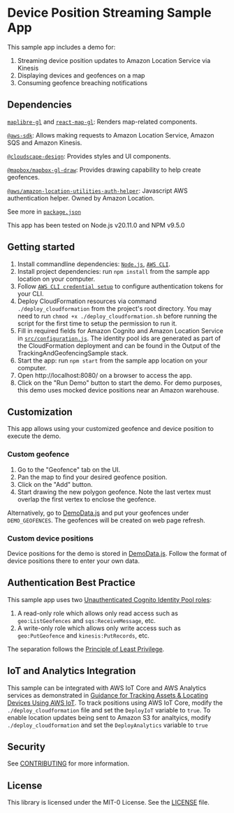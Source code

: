 # Device Position Streaming Sample App

This sample app includes a demo for:
1. Streaming device position updates to Amazon Location Service via Kinesis
2. Displaying devices and geofences on a map
3. Consuming geofence breaching notifications

## Dependencies

[`maplibre-gl`](https://maplibre.org/maplibre-gl-js/docs/) and [`react-map-gl`](https://visgl.github.io/react-map-gl/): Renders map-related components.

[`@aws-sdk`](https://github.com/aws/aws-sdk-js-v3): Allows making requests to Amazon Location Service, Amazon SQS and Amazon Kinesis.

[`@cloudscape-design`](https://cloudscape.design/):  Provides styles and UI components.

[`@mapbox/mapbox-gl-draw`](https://github.com/mapbox/mapbox-gl-draw): Provides drawing capability to help create geofences.

[`@aws/amazon-location-utilities-auth-helper`](https://github.com/aws-geospatial/amazon-location-utilities-auth-helper-js): 
Javascript AWS authentication helper. Owned by Amazon Location.

See more in [`package.json`](package.json)

This app has been tested on Node.js v20.11.0 and NPM v9.5.0

## Getting started

1. Install commandline dependencies:
   [`Node.js`](https://nodejs.org), [`AWS CLI`](https://docs.aws.amazon.com/cli/latest/userguide/getting-started-install.html).
2. Install project dependencies: run `npm install` from the sample app location on your computer.
3. Follow [`AWS CLI credential setup`](https://docs.aws.amazon.com/cli/latest/userguide/cli-chap-authentication.html) to configure authentication tokens for your CLI.
4. Deploy CloudFormation resources via command `./deploy_cloudformation` from the project's root directory. 
You may need to run `chmod +x ./deploy_cloudformation.sh` before running the script for the first time to setup the permission to run it.
5. Fill in required fields for Amazon Cognito and Amazon Location Service in [`src/configuration.js`](src/configuration.js). 
The identity pool ids are generated as part of the CloudFormation deployment and can be found in the Output of the TrackingAndGeofencingSample stack.
6. Start the app: run `npm start` from the sample app location on your computer.
7. Open http://localhost:8080/ on a browser to access the app.
8. Click on the "Run Demo" button to start the demo. For demo purposes, this demo uses mocked device positions near an Amazon warehouse.

## Customization

This app allows using your customized geofence and device position to execute the demo.

### Custom geofence
1. Go to the "Geofence" tab on the UI.
2. Pan the map to find your desired geofence position.
3. Click on the "Add" button.
4. Start drawing the new polygon geofence. Note the last vertex must overlap the first vertex to enclose the geofence.

Alternatively, go to [DemoData.js](./src/DemoData.js) and put your geofences under `DEMO_GEOFENCES`. The geofences will be created on web page refresh.

### Custom device positions

Device positions for the demo is stored in [DemoData.js](./src/DemoData.js). Follow the format of device positions there to enter your own data.

## Authentication Best Practice

This sample app uses two [Unauthenticated Cognito Identity Pool roles](https://docs.aws.amazon.com/location/latest/developerguide/authenticating-using-cognito.html):
1. A read-only role which allows only read access such as `geo:ListGeofences` and `sqs:ReceiveMessage`, etc.
2. A write-only role which allows only write access such as `geo:PutGeofence` and `kinesis:PutRecords`, etc.

The separation follows the [Principle of Least Privilege](https://en.wikipedia.org/wiki/Principle_of_least_privilege).
## IoT and Analytics Integration
This sample can be integrated with AWS IoT Core and AWS Analytics services as demonstrated in [Guidance for Tracking Assets & Locating Devices Using AWS IoT](https://aws.amazon.com/solutions/guidance/tracking-assets-and-locating-devices-using-aws-iot/). To track positions using AWS IoT Core, modify the `./deploy_cloudformation` file and set the `DeployIoT` variable to `true`. To enable location updates being sent to Amazon S3 for analtyics, modify `./deploy_cloudformation` and set the `DeployAnalytics` variable to `true`
## Security

See [CONTRIBUTING](./CONTRIBUTING.md#security-issue-notifications) for more information.

## License

This library is licensed under the MIT-0 License. See the [LICENSE](./LICENSE) file.
